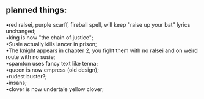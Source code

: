 ## planned things:
 •red ralsei, purple scarff, fireball spell, will keep "raise up your bat" lyrics unchanged;  
 •king is now "the chain of justice";  
 •Susie actually kills lancer in prison;  
 •The knight appears in chapter 2, you fight them with no ralsei and on weird route with no susie;  
 •spamton uses fancy text like tenna;  
 •queen is now empress (old design);  
 •rudest buster?;  
 •insans;  
 •clover is now undertale yellow clover;  